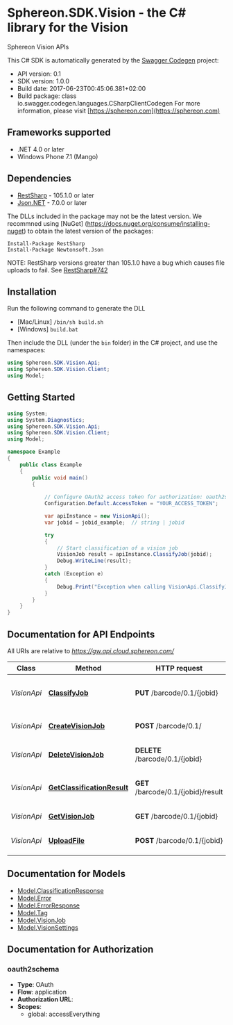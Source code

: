 # Sphereon.SDK.Vision - the C# library for the Vision

Sphereon Vision APIs

This C# SDK is automatically generated by the [Swagger Codegen](https://github.com/swagger-api/swagger-codegen) project:

- API version: 0.1
- SDK version: 1.0.0
- Build date: 2017-06-23T00:45:06.381+02:00
- Build package: class io.swagger.codegen.languages.CSharpClientCodegen
    For more information, please visit [https://sphereon.com](https://sphereon.com)

## Frameworks supported
- .NET 4.0 or later
- Windows Phone 7.1 (Mango)

## Dependencies
- [RestSharp](https://www.nuget.org/packages/RestSharp) - 105.1.0 or later
- [Json.NET](https://www.nuget.org/packages/Newtonsoft.Json/) - 7.0.0 or later

The DLLs included in the package may not be the latest version. We recommned using [NuGet] (https://docs.nuget.org/consume/installing-nuget) to obtain the latest version of the packages:
```
Install-Package RestSharp
Install-Package Newtonsoft.Json
```

NOTE: RestSharp versions greater than 105.1.0 have a bug which causes file uploads to fail. See [RestSharp#742](https://github.com/restsharp/RestSharp/issues/742)

## Installation
Run the following command to generate the DLL
- [Mac/Linux] `/bin/sh build.sh`
- [Windows] `build.bat`

Then include the DLL (under the `bin` folder) in the C# project, and use the namespaces:
```csharp
using Sphereon.SDK.Vision.Api;
using Sphereon.SDK.Vision.Client;
using Model;
```

## Getting Started

```csharp
using System;
using System.Diagnostics;
using Sphereon.SDK.Vision.Api;
using Sphereon.SDK.Vision.Client;
using Model;

namespace Example
{
    public class Example
    {
        public void main()
        {
            
            // Configure OAuth2 access token for authorization: oauth2schema
            Configuration.Default.AccessToken = "YOUR_ACCESS_TOKEN";

            var apiInstance = new VisionApi();
            var jobid = jobid_example;  // string | jobid

            try
            {
                // Start classification of a vision job
                VisionJob result = apiInstance.ClassifyJob(jobid);
                Debug.WriteLine(result);
            }
            catch (Exception e)
            {
                Debug.Print("Exception when calling VisionApi.ClassifyJob: " + e.Message );
            }
        }
    }
}
```

<a name="documentation-for-api-endpoints"></a>
## Documentation for API Endpoints

All URIs are relative to *https://gw.api.cloud.sphereon.com/*

Class | Method | HTTP request | Description
------------ | ------------- | ------------- | -------------
*VisionApi* | [**ClassifyJob**](docs/VisionApi.md#classifyjob) | **PUT** /barcode/0.1/{jobid} | Start classification of a vision job
*VisionApi* | [**CreateVisionJob**](docs/VisionApi.md#createvisionjob) | **POST** /barcode/0.1/ | Create a new vision job
*VisionApi* | [**DeleteVisionJob**](docs/VisionApi.md#deletevisionjob) | **DELETE** /barcode/0.1/{jobid} | Delete a vision job manually
*VisionApi* | [**GetClassificationResult**](docs/VisionApi.md#getclassificationresult) | **GET** /barcode/0.1/{jobid}/result | Get classification response of a vision job
*VisionApi* | [**GetVisionJob**](docs/VisionApi.md#getvisionjob) | **GET** /barcode/0.1/{jobid} | Get a vision job
*VisionApi* | [**UploadFile**](docs/VisionApi.md#uploadfile) | **POST** /barcode/0.1/{jobid} | Upload an image for a vision job


<a name="documentation-for-models"></a>
## Documentation for Models

 - [Model.ClassificationResponse](docs/ClassificationResponse.md)
 - [Model.Error](docs/Error.md)
 - [Model.ErrorResponse](docs/ErrorResponse.md)
 - [Model.Tag](docs/Tag.md)
 - [Model.VisionJob](docs/VisionJob.md)
 - [Model.VisionSettings](docs/VisionSettings.md)


## Documentation for Authorization

### oauth2schema

- **Type**: OAuth
- **Flow**: application
- **Authorization URL**: 
- **Scopes**: 
  - global: accessEverything

